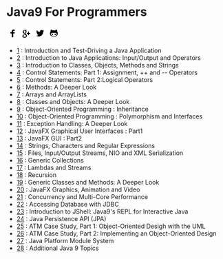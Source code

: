# Java9 For Programmers

[![facebook][1.1]][1]
[![google-plus][1.2]][2]
[![twitter][1.3]][3]
[![github][1.4]][4]

[1.1]: https://github.com/nagendramca2011/Scala/blob/master/social/facebook.png 
[1.2]: https://github.com/nagendramca2011/Scala/blob/master/social/google-plus.png
[1.3]: https://github.com/nagendramca2011/Scala/blob/master/social/twitter.png 
[1.4]: https://github.com/nagendramca2011/Scala/blob/master/social/github.png 

[1]: https://www.facebook.com/nagendramca4u
[2]: https://plus.google.com/u/0/107349924696808464956
[3]: https://twitter.com/nagendramca2011
[4]: https://github.com/nagendramca2011

* [1] : Introduction and Test-Driving a Java Application
* [2] : Introduction to Java Applications: Input/Output and Operators
* [3] : Introduction to Classes, Objects, Methods and Strings
* [4] : Control Statements: Part 1: Assignment, ++ and -- Operators
* [5] : Control Statements: Part 2:Logical Operators
* [6] : Methods: A Deeper Look
* [7] : Arrays and ArrayLists
* [8] : Classes and Objects: A Deeper Look
* [9] : Object-Oriented Programming : Inheritance
* [10] : Object-Oriented Programming : Polymorphism and Interfaces
* [11] : Exception Handling: A Deeper Look
* [12] : JavaFX Graphical User Interfaces : Part1
* [13] : JavaFX GUI : Part2
* [14] : Strings, Characters and Regular Expressions
* [15] : Files, Input/Output Streams, NIO and XML Serialization
* [16] : Generic Collections
* [17] : Lambdas and Streams
* [18] : Recursion
* [19] : Generic Classes and Methods: A Deeper Look
* [20] : JavaFX Graphics, Animation and Video
* [21] : Concurrency and Multi-Core Performance
* [22] : Accessing Database with JDBC
* [23] : Introduction to JShell: Java9's REPL for Interactive Java
* [24] : Java Persistence API (JPA)
* [25] : ATM Case Study, Part 1: Object-Oriented Desigh with the UML
* [26] : ATM Case Study, Part 2: Implementing an Object-Oriented Design
* [27] : Java Platform Module System
* [28] : Additional Java 9 Topics

[1]:<>
[2]:<>
[3]:<>
[4]:<>
[5]:<>
[6]:<>
[7]:<>
[8]:<>
[9]:<>
[10]:<>
[11]:<>
[12]:<>
[13]:<>
[14]:<>
[15]:<>
[16]:<>
[17]:<>
[18]:<>
[19]:<>
[20]:<>
[21]:<>
[22]:<>
[23]:<>
[24]:<>
[25]:<>
[26]:<>
[27]:<>
[28]:<>